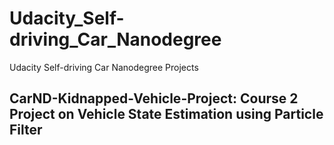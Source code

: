# Udacity_Self-driving_Car_Nanodegree
Udacity Self-driving Car Nanodegree Projects 

## CarND-Kidnapped-Vehicle-Project: Course 2 Project on Vehicle State Estimation using Particle Filter 

